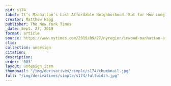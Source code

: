 ```yaml
---
pid: s174
label: It’s Manhattan’s Last Affordable Neighborhood. But for How Long?
creator: Matthew Haag
publisher: The New York Times
_date: Sept. 27, 2019
format: article
source: https://www.nytimes.com/2019/09/27/nyregion/inwood-manhattan-affordable-housing.html
clio:
collection: undesign
citation:
description:
order: '083'
layout: undesign_item
thumbnail: "/img/derivatives/simple/s174/thumbnail.jpg"
full: "/img/derivatives/simple/s174/fullwidth.jpg"
---
```


